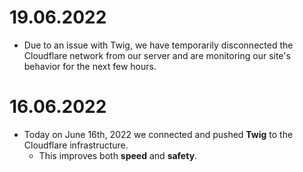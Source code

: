 # 19.06.2022
  - Due to an issue with Twig, we have temporarily disconnected the Cloudflare 
    network from our server and are monitoring our site's behavior for the next few hours.

# 16.06.2022
  - Today on June 16th, 2022 we connected and pushed **Twig** to the Cloudflare infrastructure.
     - This improves both **speed** and **safety**.
